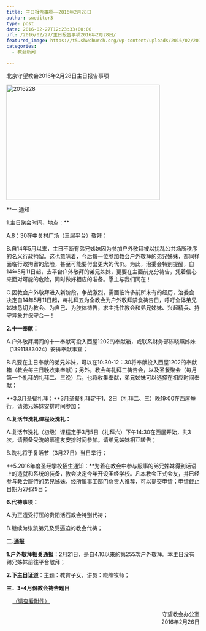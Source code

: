 ```yaml
---
title: 主日报告事项——2016年2月28日
author: sweditor3
type: post
date: 2016-02-27T12:23:33+00:00
url: /2016/02/27/主日报告事项2016年2月28日/
featured_image: https://t5.shwchurch.org/wp-content/uploads/2016/02/2016228-400x288.jpg
categories:
  - 教会新闻

---
```

北京守望教会2016年2月28日主日报告事项 

<!--more-->

[<img alt="2016228" class="aligncenter size-full wp-image-13520" height="300" src="http://t5.shwchurch.org/wp-content/uploads/2016/02/2016228.jpg" width="400" />][1] 

**一.通知
	  
1.主日聚会时间、地点：**
	  
A.8：30在中关村广场（三层平台）敬拜；
	  
B.自14年5月以来，主日不断有弟兄姊妹因为参加户外敬拜被以扰乱公共场所秩序的名义行政拘留。这也意味着，今后每一位参加教会户外敬拜的弟兄姊妹，都同样面临行政拘留的危险，甚至可能要付出更大的代价。为此，治委会特别提醒，自14年5月11日起，去平台户外敬拜的弟兄姊妹，更要在主面前充分祷告，凭着信心来面对可能的危险，同时做好相应的准备。愿主与我们同在！
	  
C.因教会户外敬拜进入新阶段，争战激烈，需面临许多前所未有的经历，治委会决定自14年5月11日起，每礼拜五为全教会为户外敬拜禁食祷告日，呼吁全体弟兄姊妹恳切为教会、为自己、为肢体祷告，求主托住教会和弟兄姊妹、兴起精兵、持守异象并保守合一！
	  
**2.十一奉献：**
	  
A.户外敬拜期间的十一奉献可投入西屋1202的奉献箱，或联系财务部陈晓燕姊妹（13911883024）安排奉献事宜；
	  
B.凡要在主日奉献的弟兄姊妹，可以在10:30-12：30将奉献投入西屋1202的奉献箱（教会每主日晚收集奉献）；另外，教会每礼拜三祷告会，以及圣餐聚会（每月第一个礼拜的礼拜二、三晚）后，也将收集奉献，弟兄姊妹可以选择在相应时间奉献；
	  
**3.3月圣餐礼拜：**3月圣餐礼拜定于1、2日（礼拜二、三）晚19:00在西屋举行，请弟兄姊妹安排时间参加；
	  
**4.复活节洗礼课程及洗礼：**
	  
A.复活节洗礼（初级）课程定于3月5日（礼拜六）下午14:30在西屋开始，共3次。请预备受洗的慕道友安排时间参加。请弟兄姊妹相互转告；
	  
B.洗礼将于复活节（3月27日）当日举行；
	  
**5.2016年度圣经学校招生通知：**为着在教会中参与服事的弟兄姊妹得到话语上的造就和系统的装备，教会决定今年开设圣经学校。凡本教会正式会友，并已经参与教会服侍的弟兄姊妹，经所属事工部门负责人推荐，可以提交申请；申请截止日期为2月29日；
	  
**6.代祷事项：**
	  
A.为正遭受打压的贵阳活石教会特别代祷；
	  
B.继续为张凯弟兄及受逼迫的教会代祷； 

**二.通报**
	  
**1.户外敬拜相关通报**：2月21日，是自4.10以来的第255次户外敬拜。本主日没有弟兄姊妹前往平台敬拜；
	  
**2.下主日证道**：主题：教育子女，讲员：晓峰牧师； 

**三．3-4月份教会祷告题目**
	  
&nbsp; &nbsp; [（请查看附件）][2] 

<p style="text-align: right;">
  守望教会办公室<br /> 2016年2月26日
</p>

 [1]: http://t5.shwchurch.org/wp-content/uploads/2016/02/2016228.jpg
 [2]: /2016/02/27/北京守望教会34月复活节福音季祷告题目/